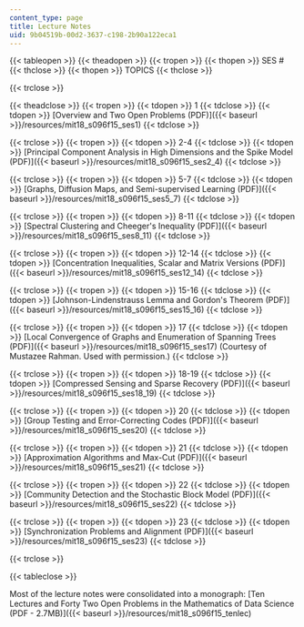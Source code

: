 ```yaml
---
content_type: page
title: Lecture Notes
uid: 9b04519b-00d2-3637-c198-2b90a122eca1
---
```


{{< tableopen >}}
{{< theadopen >}}
{{< tropen >}}
{{< thopen >}}
SES #
{{< thclose >}}
{{< thopen >}}
TOPICS
{{< thclose >}}

{{< trclose >}}

{{< theadclose >}}
{{< tropen >}}
{{< tdopen >}}
1
{{< tdclose >}}
{{< tdopen >}}
[Overview and Two Open Problems (PDF)]({{< baseurl >}}/resources/mit18_s096f15_ses1)
{{< tdclose >}}

{{< trclose >}}
{{< tropen >}}
{{< tdopen >}}
2-4
{{< tdclose >}}
{{< tdopen >}}
[Principal Component Analysis in High Dimensions and the Spike Model (PDF)]({{< baseurl >}}/resources/mit18_s096f15_ses2_4)
{{< tdclose >}}

{{< trclose >}}
{{< tropen >}}
{{< tdopen >}}
5-7
{{< tdclose >}}
{{< tdopen >}}
[Graphs, Diffusion Maps, and Semi-supervised Learning (PDF)]({{< baseurl >}}/resources/mit18_s096f15_ses5_7)
{{< tdclose >}}

{{< trclose >}}
{{< tropen >}}
{{< tdopen >}}
8-11
{{< tdclose >}}
{{< tdopen >}}
[Spectral Clustering and Cheeger's Inequality (PDF)]({{< baseurl >}}/resources/mit18_s096f15_ses8_11)
{{< tdclose >}}

{{< trclose >}}
{{< tropen >}}
{{< tdopen >}}
12-14
{{< tdclose >}}
{{< tdopen >}}
[Concentration Inequalities, Scalar and Matrix Versions (PDF)]({{< baseurl >}}/resources/mit18_s096f15_ses12_14)
{{< tdclose >}}

{{< trclose >}}
{{< tropen >}}
{{< tdopen >}}
15-16
{{< tdclose >}}
{{< tdopen >}}
[Johnson-Lindenstrauss Lemma and Gordon's Theorem (PDF)]({{< baseurl >}}/resources/mit18_s096f15_ses15_16)
{{< tdclose >}}

{{< trclose >}}
{{< tropen >}}
{{< tdopen >}}
17
{{< tdclose >}}
{{< tdopen >}}
[Local Convergence of Graphs and Enumeration of Spanning Trees (PDF)]({{< baseurl >}}/resources/mit18_s096f15_ses17) (Courtesy of Mustazee Rahman. Used with permission.)
{{< tdclose >}}

{{< trclose >}}
{{< tropen >}}
{{< tdopen >}}
18-19
{{< tdclose >}}
{{< tdopen >}}
[Compressed Sensing and Sparse Recovery (PDF)]({{< baseurl >}}/resources/mit18_s096f15_ses18_19)
{{< tdclose >}}

{{< trclose >}}
{{< tropen >}}
{{< tdopen >}}
20
{{< tdclose >}}
{{< tdopen >}}
[Group Testing and Error-Correcting Codes (PDF)]({{< baseurl >}}/resources/mit18_s096f15_ses20)
{{< tdclose >}}

{{< trclose >}}
{{< tropen >}}
{{< tdopen >}}
21
{{< tdclose >}}
{{< tdopen >}}
[Approximation Algorithms and Max-Cut (PDF)]({{< baseurl >}}/resources/mit18_s096f15_ses21)
{{< tdclose >}}

{{< trclose >}}
{{< tropen >}}
{{< tdopen >}}
22
{{< tdclose >}}
{{< tdopen >}}
[Community Detection and the Stochastic Block Model (PDF)]({{< baseurl >}}/resources/mit18_s096f15_ses22)
{{< tdclose >}}

{{< trclose >}}
{{< tropen >}}
{{< tdopen >}}
23
{{< tdclose >}}
{{< tdopen >}}
[Synchronization Problems and Alignment (PDF)]({{< baseurl >}}/resources/mit18_s096f15_ses23)
{{< tdclose >}}

{{< trclose >}}

{{< tableclose >}}

Most of the lecture notes were consolidated into a monograph: [Ten Lectures and Forty Two Open Problems in the Mathematics of Data Science (PDF - 2.7MB)]({{< baseurl >}}/resources/mit18_s096f15_tenlec)